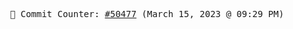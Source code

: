 <p align="center">
    <samp>
        📮 Commit Counter: <a href="https://github.com/Javascript-void0/Javascript-void0/commits/main">#50477</a> (March 15, 2023 @ 09:29 PM)
    </samp>
</p>